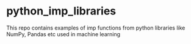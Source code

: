 # python_imp_libraries
This repo contains examples of imp functions from python libraries like NumPy, Pandas etc used in machine learning 
